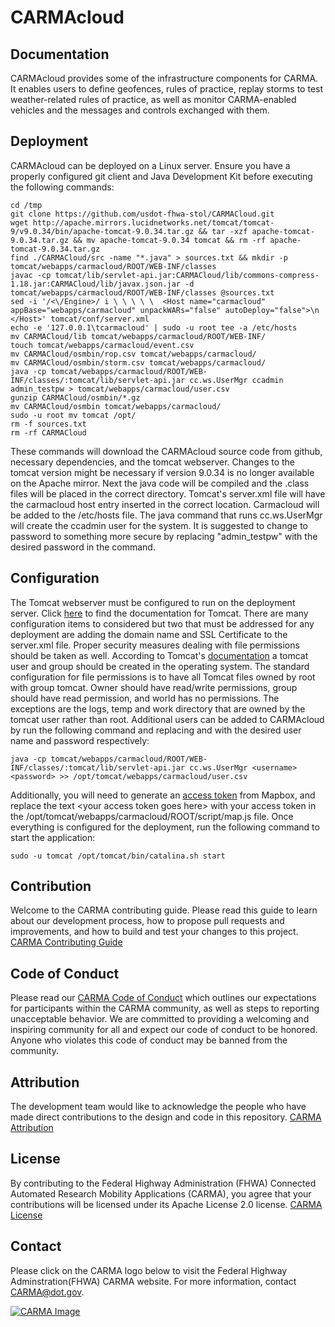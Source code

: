 # CARMAcloud

## Documentation
CARMAcloud provides some of the infrastructure components for CARMA. It enables users to define geofences, rules of practice, replay storms to test weather-related rules of practice, as well as monitor CARMA-enabled vehicles and the messages and controls exchanged with them.

## Deployment
CARMAcloud can be deployed on a Linux server. Ensure you have a properly configured git client and Java Development Kit before executing the following commands:
```
cd /tmp
git clone https://github.com/usdot-fhwa-stol/CARMACloud.git
wget http://apache.mirrors.lucidnetworks.net/tomcat/tomcat-9/v9.0.34/bin/apache-tomcat-9.0.34.tar.gz && tar -xzf apache-tomcat-9.0.34.tar.gz && mv apache-tomcat-9.0.34 tomcat && rm -rf apache-tomcat-9.0.34.tar.gz
find ./CARMACloud/src -name "*.java" > sources.txt && mkdir -p tomcat/webapps/carmacloud/ROOT/WEB-INF/classes
javac -cp tomcat/lib/servlet-api.jar:CARMACloud/lib/commons-compress-1.18.jar:CARMACloud/lib/javax.json.jar -d tomcat/webapps/carmacloud/ROOT/WEB-INF/classes @sources.txt
sed -i '/<\/Engine>/ i \ \ \ \ \  <Host name="carmacloud" appBase="webapps/carmacloud" unpackWARs="false" autoDeploy="false">\n      </Host>' tomcat/conf/server.xml 
echo -e '127.0.0.1\tcarmacloud' | sudo -u root tee -a /etc/hosts
mv CARMACloud/lib tomcat/webapps/carmacloud/ROOT/WEB-INF/
touch tomcat/webapps/carmacloud/event.csv
mv CARMACloud/osmbin/rop.csv tomcat/webapps/carmacloud/
mv CARMACloud/osmbin/storm.csv tomcat/webapps/carmacloud/
java -cp tomcat/webapps/carmacloud/ROOT/WEB-INF/classes/:tomcat/lib/servlet-api.jar cc.ws.UserMgr ccadmin admin_testpw > tomcat/webapps/carmacloud/user.csv
gunzip CARMACloud/osmbin/*.gz
mv CARMACloud/osmbin tomcat/webapps/carmacloud/
sudo -u root mv tomcat /opt/
rm -f sources.txt
rm -rf CARMACloud
```
These commands will download the CARMAcloud source code from github, necessary dependencies, and the tomcat webserver. Changes to the tomcat version might be necessary if version 9.0.34 is no longer available on the Apache mirror. Next the java code will be compiled and the .class files will be placed in the correct directory. Tomcat's server.xml file will have the carmacloud host entry inserted in the correct location. Carmacloud will be added to the /etc/hosts file. The java command that runs cc.ws.UserMgr will create the ccadmin user for the system. It is suggested to change to password to something more secure by replacing "admin_testpw" with the desired password in the command.
## Configuration
The Tomcat webserver must be configured to run on the deployment server. Click [here](https://tomcat.apache.org/tomcat-9.0-doc/index.html) to find the documentation for Tomcat. There are many configuration items to considered but two that must be addressed for any deployment are adding the domain name and SSL Certificate to the server.xml file. Proper security measures dealing with file permissions should be taken as well. According to Tomcat's [documentation](https://tomcat.apache.org/tomcat-9.0-doc/security-howto.html#System_Properties) a tomcat user and group should be created in the operating system. The standard configuration for file permissions is to have all Tomcat files owned by root with group tomcat. Owner should have read/write permissions, group should have read permission, and world has no permissions. The exceptions are the logs, temp and work directory that are owned by the tomcat user rather than root. Additional users can be added to CARMAcloud by run the following command and replacing <username> and <password> with the desired user name and password respectively:
```
java -cp tomcat/webapps/carmacloud/ROOT/WEB-INF/classes/:tomcat/lib/servlet-api.jar cc.ws.UserMgr <username> <password> >> /opt/tomcat/webapps/carmacloud/user.csv
```
Additionally, you will need to generate an [access token](https://account.mapbox.com/access-tokens/) from Mapbox, and replace the text \<your access token goes here\> with your access token in the /opt/tomcat/webapps/carmacloud/ROOT/script/map.js file. Once everything is configured for the deployment, run the following command to start the application:
```
sudo -u tomcat /opt/tomcat/bin/catalina.sh start
```

## Contribution
Welcome to the CARMA contributing guide. Please read this guide to learn about our development process, how to propose pull requests and improvements, and how to build and test your changes to this project. [CARMA Contributing Guide](Contributing.md) 

## Code of Conduct 
Please read our [CARMA Code of Conduct](Code_of_Conduct.md) which outlines our expectations for participants within the CARMA community, as well as steps to reporting unacceptable behavior. We are committed to providing a welcoming and inspiring community for all and expect our code of conduct to be honored. Anyone who violates this code of conduct may be banned from the community.

## Attribution
The development team would like to acknowledge the people who have made direct contributions to the design and code in this repository. [CARMA Attribution](ATTRIBUTION.md) 

## License
By contributing to the Federal Highway Administration (FHWA) Connected Automated Research Mobility Applications (CARMA), you agree that your contributions will be licensed under its Apache License 2.0 license. [CARMA License](<docs/License.md>) 

## Contact
Please click on the CARMA logo below to visit the Federal Highway Adminstration(FHWA) CARMA website. For more information, contact CARMA@dot.gov.

[![CARMA Image](docs/image/CARMA_icon2.png)](https://highways.dot.gov/research/research-programs/operations/CARMA)
